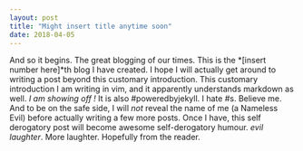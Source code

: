 ```yaml
---
layout: post
title: "Might insert title anytime soon"
date: 2018-04-05
---
```


And so it begins. The great blogging of our times. This is the *[insert number here]*th blog I have created. I hope I will actually get around to writing a post beyond this customary introduction. This customary introduction I am writing in vim, and it apparently understands markdown as well. *I am showing off !* It is also #poweredbyjekyll. I hate #s. Believe me. And to be on the safe side, I will *not* reveal the name of me (a Nameless Evil) before actually writing a few more posts. Once I have, this self derogatory post will become awesome self-derogatory humour. *evil laughter*. More laughter. Hopefully from the reader. 

